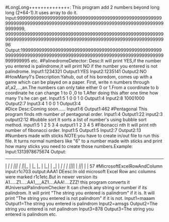 #LongLong++++++++++++++:
This program add 2 numbers beyond long long (2*64-1).It uses array to do it.
Input:9999999999999999999999999999999999999999999999999999999999999999999999999999999999999999999999999999999999999999999999,
      9999999999999999999999999999999999999999999999999999999999999999999999999999999999999999999999999999999999999999999996
Output:19999999999999999999999999999999999999999999999999999999999999999999999999999999999999999999999999999999999999999999995 etc.
#PalinedromeDetector:
Desc:It will print YES,if the number you entered is palindrome,it will print NO if the number you entered is not palindrome.
Input1:1234321
Output1:YES
Input2:1235141
Output2:NO
#HowMany1's
Description:Yahub, out of his boredom, comes up with a game which can be played on a paper. First, write n numbers through a1,a2,...,an.The numbers can only take either 0 or 1.From a coordinate to b coordinate he can change 1 to 0 ,0 to 1.After doing this after one time how many 1's he can get.
Input1:5
      1 0 0 1 0
Output1:4
Input2:8
       10001000
Output2:7
Input3:4
       1 0 0 1
Output3:4       
#Dice
Desc:Coming soon......
Input1:6
Output1:462
#Pentagonal
This program finds nth number of pentagonal order.
Input1:4
Output1:22
input2:3
outputt2:12
#bubble sort
It sorts a list of number's using bubble sort method.
input1:5
       1 2 5 3 4
output1:1 2 3 4 5
#Fibonacci nth
It will print nth number of fibonacci order.
Input1:5
Output1:5
Input2:7
Output2:13
#Numbers made with sticks
NOTE:you have to create in/out file to run this file.
It turns normal numbers like "6" to a number made with sticks and print how many sticks you need to create those numbers.Example:
Input:1313978675674
Output:
   _    _  _  _   _  _  _   _  _  _     
 | _| | _||_|  | |_||_   | |_ |_   | |_|
 | _| | _| _|  | |_||_|  |  _||_|  |   | 57
#MicrosoftExcelRowAndColumn
input:r1c703
output:AAA1
DEesc:In old microsoft Excel Row anc columns were marked r1c1etc.But in newer version its A1.....Z1.....AA1,,,,,AZ1....AAA!....ZZZ!
this program converts it
#UniversalPalindromChecker
It can check any string or number if its palindrom.
It will print "The string you entered is palindrom" if it is.
It will print "The string you entered is not palindrom" if it is not.
Input1=maaam
Output1=The string you entered is palindrom
Input2=amsgs
Output2=The string you entered is not palindrom
Input3=878
Output3=The string you entered is palindrom etc.
